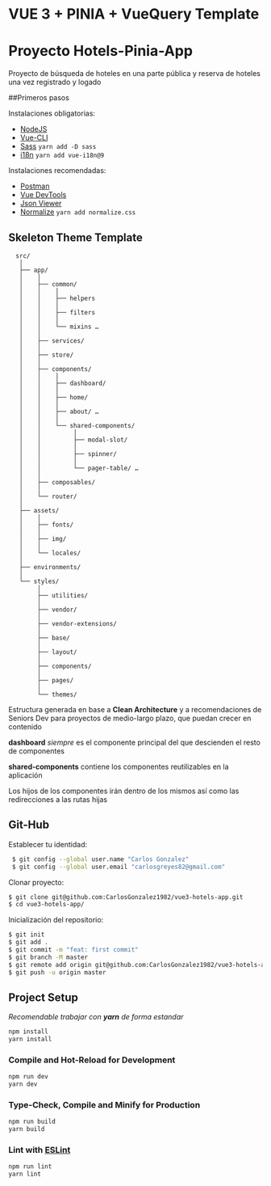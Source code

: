 # VUE 3 + PINIA + VueQuery Template

# Proyecto Hotels-Pinia-App

Proyecto de búsqueda de hoteles en una parte pública y reserva de hoteles una vez registrado y logado


##Primeros pasos

Instalaciones obligatorias:

* [NodeJS](https://nodejs.org/es/)
* [Vue-CLI](https://cli.vuejs.org/guide/installation.html)
* [Sass](https://sass-lang.com/install)
`yarn add -D sass`
* [i18n](https://vue-i18n.intlify.dev/)
`yarn add vue-i18n@9`

Instalaciones recomendadas:

* [Postman](https://www.postman.com/downloads/)
* [Vue DevTools](https://chrome.google.com/webstore/detail/vuejs-devtools/nhdogjmejiglipccpnnnanhbledajbpd?hl=en) 
* [Json Viewer](https://chrome.google.com/webstore/detail/json-viewer-pro/eifflpmocdbdmepbjaopkkhbfmdgijcc) 
* [Normalize](https://necolas.github.io/normalize.css/)
`yarn add normalize.css`


## Skeleton Theme Template

```text
  src/
   │
   ├── app/
   │	│
   │	├── common/
   │	│    │   
   │	│    ├── helpers
   │	│    │
   │	│    ├── filters
   │	│    │
   │	│    └── mixins …
   │	│	
   │	├── services/
   │	│	
   │	├── store/
   │	│
   │	├── components/
   │	│    │
   │	│    ├── dashboard/
   │	│    │
   │	│    ├── home/
   │	│    │
   │    │    ├── about/ …
   │    │    │
   │	│    └── shared-components/
   │	│         │
   │	│         ├── modal-slot/
   │	│         │
   │	│         ├── spinner/
   │	│         │
   │	│         └── pager-table/ …
   │	│
   │	├── composables/
   │	│
   │	└── router/
   │
   ├── assets/
   │    │
   │    ├── fonts/
   │    │
   │    ├── img/
   │    │
   │    └── locales/
   │	   
   ├── environments/
   │	
   └── styles/
        │    
        ├── utilities/
        │
        ├── vendor/
        │
        ├── vendor-extensions/
        │
        ├── base/
        │
        ├── layout/
        │
        ├── components/
        │
        ├── pages/
        │
        └── themes/
```

Estructura generada en base a **Clean Architecture** y a recomendaciones de Seniors Dev para proyectos de medio-largo plazo, que puedan crecer en contenido

**dashboard** _siempre_ es el componente principal del que descienden el resto de componentes

**shared-components** contiene los componentes reutilizables en la aplicación

Los hijos de los componentes irán dentro de los mismos así como las redirecciones a las rutas hijas


## Git-Hub

Establecer tu identidad:

```bash
 $ git config --global user.name "Carlos Gonzalez"
 $ git config --global user.email "carlosgreyes82@gmail.com"
 ```

Clonar proyecto:

 ```bash
 $ git clone git@github.com:CarlosGonzalez1982/vue3-hotels-app.git
 $ cd vue3-hotels-app/
 ```

Inicialización del repositorio:

 ```bash
 $ git init
 $ git add .
 $ git commit -m "feat: first commit"
 $ git branch -M master
 $ git remote add origin git@github.com:CarlosGonzalez1982/vue3-hotels-app.git
 $ git push -u origin master
 ```


## Project Setup

_Recomendable trabajar con **yarn** de forma estandar_

```sh
npm install
yarn install
```

### Compile and Hot-Reload for Development

```sh
npm run dev
yarn dev
```

### Type-Check, Compile and Minify for Production

```sh
npm run build
yarn build
```

### Lint with [ESLint](https://eslint.org/)

```sh
npm run lint
yarn lint
```
